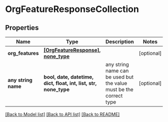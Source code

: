 # OrgFeatureResponseCollection


## Properties
Name | Type | Description | Notes
------------ | ------------- | ------------- | -------------
**org_features** | [**[OrgFeatureResponse], none_type**](OrgFeatureResponse.md) |  | [optional] 
**any string name** | **bool, date, datetime, dict, float, int, list, str, none_type** | any string name can be used but the value must be the correct type | [optional]

[[Back to Model list]](../README.md#documentation-for-models) [[Back to API list]](../README.md#documentation-for-api-endpoints) [[Back to README]](../README.md)


